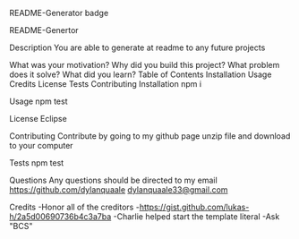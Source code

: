 README-Generator
badge

README-Genertor

Description
You are able to generate at readme to any future projects

What was your motivation?
Why did you build this project?
What problem does it solve?
What did you learn?
Table of Contents
Installation
Usage
Credits
License
Tests
Contributing
Installation
npm i

Usage
npm test

License
Eclipse

Contributing
Contribute by going to my github page unzip file and download to your computer

Tests
npm test

Questions
Any questions should be directed to my email https://github.com/dylanquaale dylanquaale33@gmail.com

Credits
-Honor all of the creditors -https://gist.github.com/lukas-h/2a5d00690736b4c3a7ba -Charlie helped start the template literal -Ask "BCS"